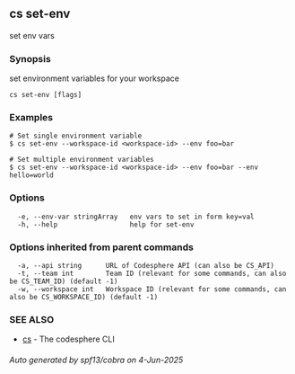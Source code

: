 ## cs set-env

set env vars

### Synopsis

set environment variables for your workspace

```
cs set-env [flags]
```

### Examples

```
# Set single environment variable
$ cs set-env --workspace-id <workspace-id> --env foo=bar

# Set multiple environment variables
$ cs set-env --workspace-id <workspace-id> --env foo=bar --env hello=world
```

### Options

```
  -e, --env-var stringArray   env vars to set in form key=val
  -h, --help                  help for set-env
```

### Options inherited from parent commands

```
  -a, --api string      URL of Codesphere API (can also be CS_API)
  -t, --team int        Team ID (relevant for some commands, can also be CS_TEAM_ID) (default -1)
  -w, --workspace int   Workspace ID (relevant for some commands, can also be CS_WORKSPACE_ID) (default -1)
```

### SEE ALSO

* [cs](cs.md)	 - The codesphere CLI

###### Auto generated by spf13/cobra on 4-Jun-2025
